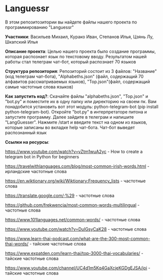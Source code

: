 # Languessr
В этом репозитозитории вы найдете файлы нашего проекта по программированию "Languessr"

**Участники**: Васильев Михаил, Курако Иван, Степанов Илья, Цзянь Лу, Шкапский Илья

**Описание проекта**: Целью нашего проекта было создание программы, которая распознает язык по текстовому вводу. Результатом нашей работы стал телеграм чат-бот, который распознает 70 языков

**Структура репозитория**: Репозиторий состоит из 3 файлов: "Название" (код телеграм чат-бота), "Alphabeths.json" (файл, содержащий 70 алфавитов рассматриваемых языков), "Top.json"(файл, содержащий самые частотные слова языков)

**Как запустить код?**: Скачайте файлы "alphabeths.json", "Top.json" и "bot.py" и поместите их в одну папку или директорию на своем пк. Вам понадобится установить вот этот модуль: python-telegram-bot (pip install python-telegram-bot). Откройте "bot.py" в интерпретаторе питона и запустите программу. Далее зайдите в телеграм и напишите "LangGuesser". Нажмите /start и введите текст на одном из языков, которые записаны во вкладке help чат-бота. Чат-бот выведет распознанный язык

**Ссылки на ресурсы**:

https://www.youtube.com/watch?v=vZtm1wuA2yc - How to create a telegram bot in Python for beginners

https://travelwithlanguages.com/blog/most-common-irish-words.html - ирландские частотные слова

https://en.wiktionary.org/wiki/Wiktionary:Frequency_lists - частотные слова

https://translate.google.com/;%29 - частотные слова

https://github.com/frekwencja/most-common-words-multilingual - частотные слова

https://www.101languages.net/common-words/ - частотные слова

https://www.youtube.com/watch?v=DuIGsyCaK28 - частотные слова

https://www.learn-thai-podcast.com/what-are-the-300-most-common-thai-words/ - тайские частотные слова

https://www.expatden.com/learn-thai/top-3000-thai-vocabularies/ - тайские частотные слова

https://www.youtube.com/channel/UC4d1m5Kq4GaXcjeKGDgEJSA/joi - тайские частотные слова

